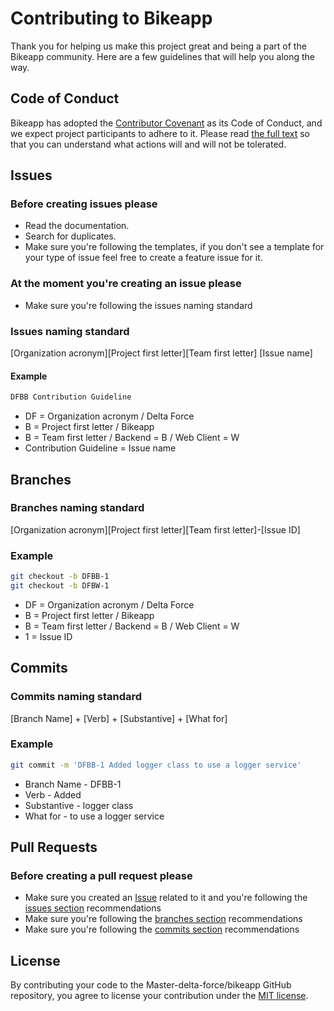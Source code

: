 # Contributing to Bikeapp

Thank you for helping us make this project great and being a part of the Bikeapp community. Here are a few guidelines that will help you along the way.

## Code of Conduct

Bikeapp has adopted the [Contributor Covenant](https://www.contributor-covenant.org/) as its Code of Conduct, and we expect project participants to adhere to it.
Please read [the full text](/CODE_OF_CONDUCT.md) so that you can understand what actions will and will not be tolerated.

## Issues

### Before creating issues please

* Read the documentation.
* Search for duplicates.
* Make sure you're following the templates, if you don't see a template for your type of issue feel free to create a feature issue for it.

### At the moment you're creating an issue please

* Make sure you're following the issues naming standard

### Issues naming standard

[Organization acronym][Project first letter][Team first letter] [Issue name]

#### Example

``` bash
DFBB Contribution Guideline
```

* DF = Organization acronym / Delta Force
* B = Project first letter / Bikeapp
* B = Team first letter / Backend = B / Web Client = W
* Contribution Guideline = Issue name

## Branches

### Branches naming standard

[Organization acronym][Project first letter][Team first letter]-[Issue ID]

### Example

``` bash
git checkout -b DFBB-1
git checkout -b DFBW-1
```

* DF = Organization acronym / Delta Force
* B = Project first letter / Bikeapp
* B = Team first letter / Backend = B / Web Client = W
* 1 = Issue ID

## Commits

### Commits naming standard

[Branch Name] + [Verb] + [Substantive] + [What for]

### Example

``` bash
git commit -m 'DFBB-1 Added logger class to use a logger service'
```

* Branch Name - DFBB-1
* Verb - Added
* Substantive - logger class
* What for - to use a logger service

## Pull Requests

### Before creating a pull request please

* Make sure you created an [Issue](https://www.github.com/Master-delta-force/bikeapp/issues) related to it and you're following the [issues section](#Issues) recommendations
* Make sure you're following the [branches section](#Branches) recommendations
* Make sure you're following the [commits section](#Commits) recommendations

## License

By contributing your code to the Master-delta-force/bikeapp GitHub repository, you agree to license your contribution under the [MIT license](/LICENSE).
